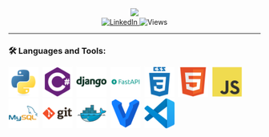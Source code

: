 <div id="header" align="center" bgcolor="teal">  
  <img src="https://media.giphy.com/media/qgQUggAC3Pfv687qPC/giphy.gif" />
</div>
<div height="30"/>
<div align="center">
  <a href="https://www.linkedin.com/in/prunovroman-devops/">
    <img alt="LinkedIn" src="https://img.shields.io/badge/LinkedIn-blue?style=flat&logo=LinkedIn">      
  </a>
    <img alt="Views" src="https://komarev.com/ghpvc/?username=prunovroman&color=green">
</div>

---
  
### :hammer_and_wrench: Languages and Tools:
<div>  
  <img src="https://github.com/devicons/devicon/blob/master/icons/python/python-original.svg" title="python" alt="python" width="60" height="60"/>&nbsp;
  <img src="https://github.com/devicons/devicon/blob/master/icons/csharp/csharp-plain.svg" title="C#" alt="C#" width="60" height="60"/>&nbsp;
  <img src="https://github.com/devicons/devicon/blob/master/icons/django/django-plain-wordmark.svg" title="django" alt="django" width="60" height="60"/>&nbsp;
  <img src="https://github.com/devicons/devicon/blob/master/icons/fastapi/fastapi-original-wordmark.svg" title="fastapi" alt="fastapi" width="60" height="60"/>&nbsp;
  <img src="https://github.com/devicons/devicon/blob/master/icons/css3/css3-plain-wordmark.svg"  title="CSS3" alt="CSS" width="60" height="60"/>&nbsp;
  <img src="https://github.com/devicons/devicon/blob/master/icons/html5/html5-original.svg" title="HTML5" alt="HTML" width="60" height="60"/>&nbsp;
  <img src="https://github.com/devicons/devicon/blob/master/icons/javascript/javascript-original.svg" title="JavaScript" alt="JavaScript" width="60" height="60"/>&nbsp;  
  <img src="https://github.com/devicons/devicon/blob/master/icons/mysql/mysql-original-wordmark.svg" title="MySQL"  alt="MySQL" width="60" height="60"/>&nbsp;  
  <img src="https://github.com/devicons/devicon/blob/master/icons/git/git-original-wordmark.svg" title="Git" **alt="Git" width="60" height="60"/>&nbsp;
  <img src="https://github.com/devicons/devicon/blob/master/icons/docker/docker-original.svg" title="docker" alt="docker" width="60" height="60"/>&nbsp;
  <img src="https://github.com/devicons/devicon/blob/master/icons/vagrant/vagrant-original.svg" title="vagrant" alt="vagrant" width="60" height="60"/>&nbsp;
  <img src="https://github.com/devicons/devicon/blob/master/icons/vscode/vscode-original.svg" title="vscode" alt="vscode" width="60" height="60"/>&nbsp;
</div>







